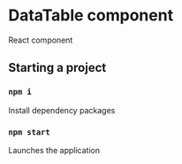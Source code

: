 # DataTable component

React component

## Starting a project

### `npm i`

Install dependency packages

### `npm start`

Launches the application
